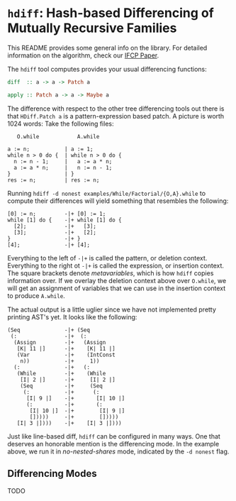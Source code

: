 # `hdiff`: Hash-based Differencing of Mutually Recursive Families

This README provides some general info on the library.
For detailed information on the algorithm, check our [IFCP Paper](https://victorcmiraldo.github.io/data/icfp2019.pdf).

The `hdiff` tool computes provides your usual differencing functions:

```haskell
diff  :: a -> a -> Patch a

apply :: Patch a -> a -> Maybe a
```

The difference with respect to the other tree differencing tools out there
is that `HDiff.Patch a` is a pattern-expression based patch. A picture is
worth 1024 words: Take the following files:

```
   O.while            A.while

a := n;           | a := 1;
while n > 0 do {  | while n > 0 do {
  n := n - 1;     |   a := a * n;
  a := a * n;     |   n := n - 1;
}                 | }
res := n;         | res := n;
```

Running `hdiff -d nonest examples/While/Factorial/{O,A}.while` to compute
their differences will yield something that resembles the following:

```
[0] := n;         -|+ [0] := 1;
while [1] do {    -|+ while [1] do {
  [2];            -|+   [3];
  [3];            -|+   [2];
}                 -|+ }
[4];              -|+ [4];
```

Everything to the left of `-|+` is called the pattern, or deletion context. Everything
to the right ot `-|+` is called the expression, or insertion context.
The square brackets denote *metavariables*, which is how `hdiff` copies information
over. If we overlay the deletion context above over `O.while`, we will get
an assignment of variables that we can use in the insertion context to produce `A.while`.

The actual output is a little uglier since we have not implemented
pretty printing AST's yet. It looks like the following:

```
(Seq              -|+ (Seq
 (:               -|+  (:
  (Assign         -|+   (Assign
   [K| 11 |]      -|+    [K| 11 |]
   (Var           -|+    (IntConst
    n))           -|+     1))
  (:              -|+   (:
   (While         -|+    (While
    [I| 2 |]      -|+     [I| 2 |]
    (Seq          -|+     (Seq
     (:           -|+      (:
      [I| 9 |]    -|+       [I| 10 |]
      (:          -|+       (:
       [I| 10 |]  -|+        [I| 9 |]
       []))))     -|+        []))))
   [I| 3 |])))    -|+    [I| 3 |])))
```

Just like line-based diff, `hdiff` can be configured in many ways. One that deserves
an honorable mention is the differencing mode. In the example above, we
run it in *no-nested-shares* mode, indicated by the `-d nonest` flag.

## Differencing Modes

TODO
